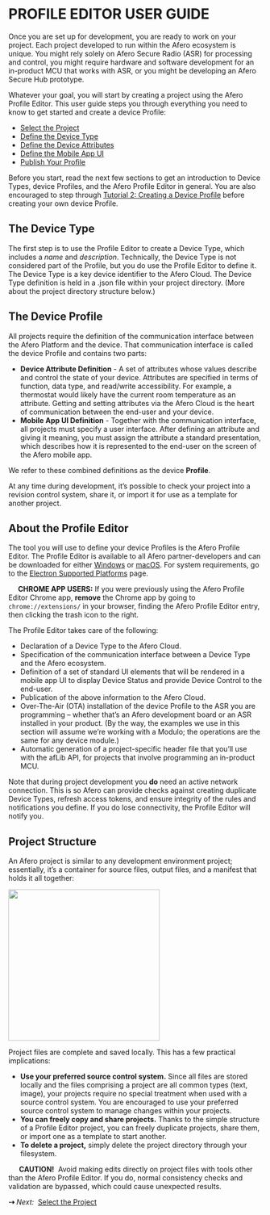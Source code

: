 # PROFILE EDITOR USER GUIDE

Once you are set up for development, you are ready to work on your project. Each project developed to run within the Afero ecosystem is unique. You might rely solely on Afero Secure Radio (ASR) for processing and control, you might require hardware and software development for an in-product MCU that works with ASR, or you might be developing an Afero Secure Hub prototype.

Whatever your goal, you will start by creating a project using the Afero Profile Editor. This user guide steps you through everything you need to know to get started and create a device Profile:

- [Select the Project](../SelectProject)
- [Define the Device Type](../DeviceType)
- [Define the Device Attributes](../AttrDef)
- [Define the Mobile App UI](../AppUIDef)
- [Publish Your Profile](../Publish)

Before you start, read the next few sections to get an introduction to Device Types, device Profiles, and the Afero Profile Editor in general. You are also encouraged to step through [Tutorial 2: Creating a Device Profile](../Lesson2) before creating your own device Profile.

## The Device Type

The first step is to use the Profile Editor to create a Device Type, which includes a *name* and *description*. Technically, the Device Type is not considered part of the Profile, but you do use the Profile Editor to define it. The Device Type is a key device identifier to the Afero Cloud. The Device Type definition is held in a .json file within your project directory. (More about the project directory structure below.)

## The Device Profile

All projects require the definition of the communication interface between the Afero Platform and the device. That communication interface is called the device Profile and contains two parts:

<ul class="af-ul">
	<li><strong>Device Attribute Definition</strong> - A set of attributes whose values describe and control the state of your device. Attributes are specified in terms of function, data type, and read/write accessibility. For example, a thermostat would likely have the current room temperature as an attribute. Getting and setting attributes via the Afero Cloud is the heart of communication between the end-user and your device.</li>
	<li><strong>Mobile App UI Definition</strong> - Together with the communication interface, all projects must specify a user interface. After defining an attribute and giving it meaning, you must assign the attribute a standard presentation, which describes how it is represented to the end-user on the screen of the Afero mobile app.</li>
</ul>

We refer to these combined definitions as the device **Profile**.

At any time during development, it’s possible to check your project into a revision control system, share it, or import it for use as a template for another project.

## About the Profile Editor

The tool you will use to define your device Profiles is the Afero Profile Editor. The Profile Editor is available to all Afero partner-developers and can be downloaded for either [Windows](http://cdn.afero.io/latest-ape/win) or [macOS](http://cdn.afero.io/latest-ape/mac). For system requirements, go to the [Electron Supported Platforms](https://www.electronjs.org/docs/tutorial/support) page.

<div class="af-callout">
<div class="callout-text">
<p><img src="../img/Note.svg" width="15" style="vertical-align:bottom;padding:0"> <strong>CHROME APP USERS:</strong> If you were previously using the Afero Profile Editor Chrome app, <strong>remove</strong> the Chrome app by going to <code>chrome://extensions/</code> in your browser, finding the Afero Profile Editor entry, then clicking the trash icon to the right.</p>
</div>
</div>

The Profile Editor takes care of the following:

<ul class="af-ul">
	<li>Declaration of a Device Type to the Afero Cloud.</li>
	<li>Specification of the communication interface between a Device Type and the Afero ecosystem.</li>
	<li>Definition of a set of standard UI elements that will be rendered in a mobile app UI to display Device Status and provide Device Control to the end-user.</li>
	<li>Publication of the above information to the Afero Cloud.</li>
	<li>Over-The-Air (OTA) installation of the device Profile to the ASR you are programming – whether that’s an Afero development board or an ASR installed in your product. (By the way, the examples we use in this section will assume we’re working with a Modulo; the operations are the same for any device module.)</li>
	<li>Automatic generation of a project-specific header file that you’ll use with the afLib API, for projects that involve programming an in-product MCU.</li>
</ul>

Note that during project development you **do** need an active network connection. This is so Afero can provide checks against creating duplicate Device Types, refresh access tokens, and ensure integrity of the rules and notifications you define. If you do lose connectivity, the Profile Editor will notify you.

## Project Structure

An Afero project is similar to any development environment project; essentially, it’s a container for source files, output files, and a manifest that holds it all together:

<img src="../img/APE-ProjectStructure.png" width="300" style="vertical-align:middle;margin:0px 0px;border:none">

Project files are complete and saved locally. This has a few practical implications:

<ul class="af-ul">
	<li><strong>Use your preferred source control system.</strong> Since all files are stored locally and the files comprising a project are all common types (text, image), your projects require no special treatment when used with a source control system. You are encouraged to use your preferred source control system to manage changes within your projects.</li>
	<li><strong>You can freely copy and share projects.</strong> Thanks to the simple structure of a Profile Editor project, you can freely duplicate projects, share them, or import one as a template to start another.</li>
	<li><strong>To delete a project,</strong> simply delete the project directory through your filesystem.</li>
</ul>

<div class="af-callout-caution">
	<div class="callout-text">
	<p><img src="../img/Caution.svg" width="17" style="vertical-align:bottom;padding:0"> <strong>CAUTION!</strong>&nbsp; Avoid making edits directly on project files with tools other than the Afero Profile Editor. If you do, normal consistency checks and validation are bypassed, which could cause unexpected results.</p>
	</div>
</div>

<strong>&#8674;</strong> <em>Next:</em>&nbsp;&nbsp;[Select the Project](../SelectProject)